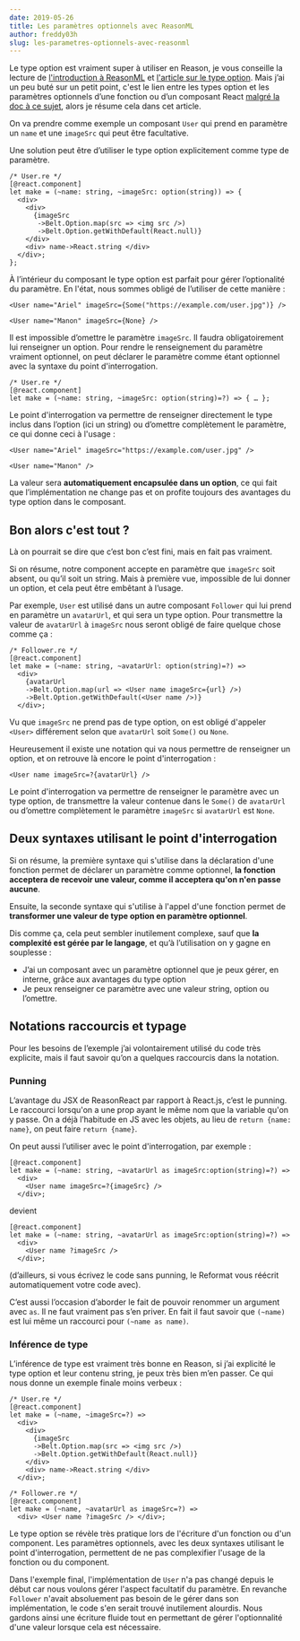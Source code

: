 ```yaml
---
date: 2019-05-26
title: Les paramètres optionnels avec ReasonML
author: freddy03h
slug: les-parametres-optionnels-avec-reasonml
---
```


Le type option est vraiment super à utiliser en Reason, je vous conseille la lecture de [l'introduction à ReasonML](/articles/introduction-a-reasonml) et [l'article sur le type option](/articles/le-type-option-c-est-quoi-et-ca-regle-quel-probleme). Mais j’ai un peu buté sur un petit point, c'est le lien entre les types option et les paramètres optionnels d’une fonction ou d’un composant React [malgré la doc à ce sujet](https://reasonml.github.io/docs/en/function#optional-labeled-arguments), alors je résume cela dans cet article.

On va prendre comme exemple un composant `User` qui prend en paramètre un `name` et une `imageSrc` qui peut être facultative.

Une solution peut être d’utiliser le type option explicitement comme type de paramètre.

```reason
/* User.re */
[@react.component]
let make = (~name: string, ~imageSrc: option(string)) => {
  <div>
    <div>
      {imageSrc
       ->Belt.Option.map(src => <img src />)
       ->Belt.Option.getWithDefault(React.null)}
    </div>
    <div> name->React.string </div>
  </div>;
};
```

À l’intérieur du composant le type option est parfait pour gérer l’optionalité du paramètre. En l'état, nous sommes obligé de l’utiliser de cette manière :

```reason
<User name="Ariel" imageSrc={Some("https://example.com/user.jpg")} />

<User name="Manon" imageSrc={None} />
```

Il est impossible d’omettre le paramètre `imageSrc`. Il faudra obligatoirement lui renseigner un option. Pour rendre le renseignement du paramètre vraiment optionnel, on peut déclarer le paramètre comme étant optionnel avec la syntaxe du point d'interrogation.

```reason
/* User.re */
[@react.component]
let make = (~name: string, ~imageSrc: option(string)=?) => { … };
```

Le point d'interrogation va permettre de renseigner directement le type inclus dans l’option (ici un string) ou d’omettre complètement le paramètre, ce qui donne ceci à l'usage :

```reason
<User name="Ariel" imageSrc="https://example.com/user.jpg" />

<User name="Manon" />
```

La valeur sera **automatiquement encapsulée dans un option**, ce qui fait que l’implémentation ne change pas et on profite toujours des avantages du type option dans le composant.

## Bon alors c'est tout ?

Là on pourrait se dire que c’est bon c’est fini, mais en fait pas vraiment.

Si on résume, notre component accepte en paramètre que `imageSrc` soit absent, ou qu’il soit un string. Mais à première vue, impossible de lui donner un option, et cela peut être embêtant à l’usage.

Par exemple, `User` est utilisé dans un autre composant `Follower` qui lui prend en paramètre un `avatarUrl`, et qui sera un type option. Pour transmettre la valeur de `avatarUrl` à `imageSrc` nous seront obligé de faire quelque chose comme ça :

```reason
/* Follower.re */
[@react.component]
let make = (~name: string, ~avatarUrl: option(string)=?) =>
  <div>
    {avatarUrl
    ->Belt.Option.map(url => <User name imageSrc={url} />)
    ->Belt.Option.getWithDefault(<User name />)}
  </div>;
```

Vu que `imageSrc` ne prend pas de type option, on est obligé d'appeler `<User>` différement selon que `avatarUrl` soit `Some()` ou `None`.

Heureusement il existe une notation qui va nous permettre de renseigner un option, et on retrouve là encore le point d'interrogation :

```reason
<User name imageSrc=?{avatarUrl} />
```

Le point d'interrogation va permettre de renseigner le paramètre avec un type option, de transmettre la valeur contenue dans le `Some()` de `avatarUrl` ou d’omettre complètement le paramètre `imageSrc` si `avatarUrl` est `None`.

## Deux syntaxes utilisant le point d'interrogation

Si on résume, la première syntaxe qui s'utilise dans la déclaration d'une fonction permet de déclarer un paramètre comme optionnel, **la fonction acceptera de recevoir une valeur, comme il acceptera qu'on n'en passe aucune**.

Ensuite, la seconde syntaxe qui s'utilise à l'appel d'une fonction permet de **transformer une valeur de type option en paramètre optionnel**.

Dis comme ça, cela peut sembler inutilement complexe, sauf que **la complexité est gérée par le langage**, et qu’à l’utilisation on y gagne en souplesse :

- J’ai un composant avec un paramètre optionnel que je peux gérer, en interne, grâce aux avantages du type option
- Je peux renseigner ce paramètre avec une valeur string, option ou l’omettre.

## Notations raccourcis et typage

Pour les besoins de l’exemple j’ai volontairement utilisé du code très explicite, mais il faut savoir qu’on a quelques raccourcis dans la notation.

### Punning

L’avantage du JSX de ReasonReact par rapport à React.js, c’est le punning. Le raccourci lorsqu'on a une prop ayant le même nom que la variable qu'on y passe. On a déjà l’habitude en JS avec les objets, au lieu de `return {name: name}`, on peut faire `return {name}`.

On peut aussi l’utiliser avec le point d'interrogation, par exemple :

```reason
[@react.component]
let make = (~name: string, ~avatarUrl as imageSrc:option(string)=?) =>
  <div>
    <User name imageSrc=?{imageSrc} />
  </div>;
```

devient

```reason
[@react.component]
let make = (~name: string, ~avatarUrl as imageSrc:option(string)=?) =>
  <div>
    <User name ?imageSrc />
  </div>;
```

(d’ailleurs, si vous écrivez le code sans punning, le Reformat vous réécrit automatiquement votre code avec).

C’est aussi l’occasion d’aborder le fait de pouvoir renommer un argument avec `as`. Il ne faut vraiment pas s’en priver. En fait il faut savoir que `(~name)` est lui même un raccourci pour `(~name as name)`.

### Inférence de type

L’inférence de type est vraiment très bonne en Reason, si j’ai explicité le type option et leur contenu string, je peux très bien m’en passer. Ce qui nous donne un exemple finale moins verbeux :

```reason
/* User.re */
[@react.component]
let make = (~name, ~imageSrc=?) =>
  <div>
    <div>
      {imageSrc
      ->Belt.Option.map(src => <img src />)
      ->Belt.Option.getWithDefault(React.null)}
    </div>
    <div> name->React.string </div>
  </div>;

/* Follower.re */
[@react.component]
let make = (~name, ~avatarUrl as imageSrc=?) =>
  <div> <User name ?imageSrc /> </div>;
```

Le type option se révèle très pratique lors de l'écriture d'un fonction ou d'un component. Les paramètres optionnels, avec les deux syntaxes utilisant le point d'interrogation, permettent de ne pas complexifier l'usage de la fonction ou du component.

Dans l'exemple final, l'implémentation de `User` n'a pas changé depuis le début car nous voulons gérer l'aspect facultatif du paramètre. En revanche `Follower` n'avait absoluement pas besoin de le gérer dans son implémentation, le code s'en serait trouvé inutilement alourdis.
Nous gardons ainsi une écriture fluide tout en permettant de gérer l'optionnalité d'une valeur lorsque cela est nécessaire.
